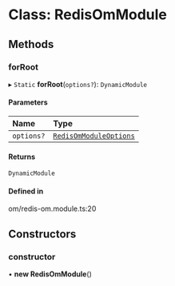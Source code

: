 # Class: RedisOmModule

## Methods

### forRoot

▸ `Static` **forRoot**(`options?`): `DynamicModule`

#### Parameters

| Name | Type |
| :------ | :------ |
| `options?` | [`RedisOmModuleOptions`](../interfaces/RedisOmModuleOptions.md) |

#### Returns

`DynamicModule`

#### Defined in

om/redis-om.module.ts:20

## Constructors

### constructor

• **new RedisOmModule**()
